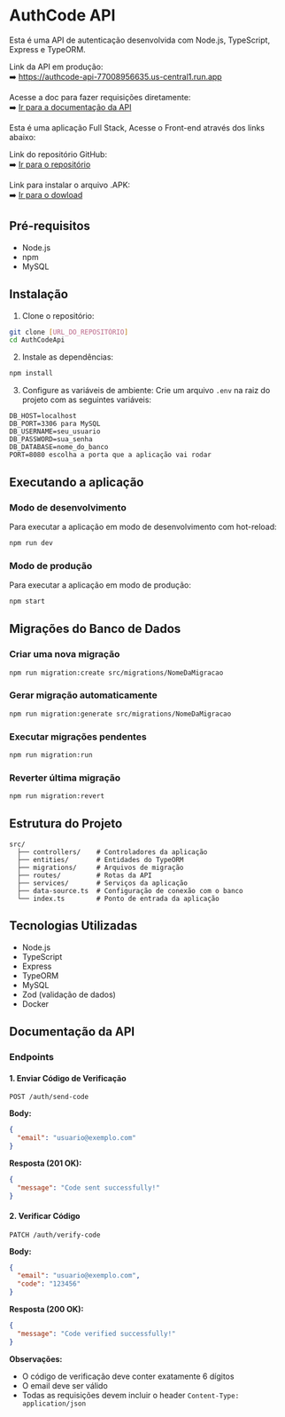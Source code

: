 # AuthCode API

Esta é uma API de autenticação desenvolvida com Node.js, TypeScript, Express e TypeORM.

Link da API em produção:  
➡️ https://authcode-api-77008956635.us-central1.run.app  

Acesse a doc para fazer requisições diretamente:  
➡️ [Ir para a documentação da API](#documentação-da-api)  


Esta é uma aplicação Full Stack, Acesse o Front-end através dos links abaixo: 

Link do repositório GitHub:   
➡️ [Ir para o repositório](https://github.com/luan-rodrigues1/AuthCodeApi)  

Link para instalar o arquivo .APK:  
➡️ [Ir para o dowload](https://drive.google.com/file/d/1pQ2Snv4_sRhIW8Iexz9xvwUmsUKm92PN/view?usp=sharing)  

## Pré-requisitos

- Node.js
- npm
- MySQL

## Instalação

1. Clone o repositório:

```bash
git clone [URL_DO_REPOSITÓRIO]
cd AuthCodeApi
```

2. Instale as dependências:

```bash
npm install
```

3. Configure as variáveis de ambiente:
   Crie um arquivo `.env` na raiz do projeto com as seguintes variáveis:

```env
DB_HOST=localhost
DB_PORT=3306 para MySQL
DB_USERNAME=seu_usuario
DB_PASSWORD=sua_senha
DB_DATABASE=nome_do_banco
PORT=8080 escolha a porta que a aplicação vai rodar
```

## Executando a aplicação

### Modo de desenvolvimento

Para executar a aplicação em modo de desenvolvimento com hot-reload:

```bash
npm run dev
```

### Modo de produção

Para executar a aplicação em modo de produção:

```bash
npm start
```

## Migrações do Banco de Dados

### Criar uma nova migração

```bash
npm run migration:create src/migrations/NomeDaMigracao
```

### Gerar migração automaticamente

```bash
npm run migration:generate src/migrations/NomeDaMigracao
```

### Executar migrações pendentes

```bash
npm run migration:run
```

### Reverter última migração

```bash
npm run migration:revert
```

## Estrutura do Projeto

```
src/
  ├── controllers/    # Controladores da aplicação
  ├── entities/       # Entidades do TypeORM
  ├── migrations/     # Arquivos de migração
  ├── routes/         # Rotas da API
  ├── services/       # Serviços da aplicação
  ├── data-source.ts  # Configuração de conexão com o banco
  └── index.ts        # Ponto de entrada da aplicação
```

## Tecnologias Utilizadas

- Node.js
- TypeScript
- Express
- TypeORM
- MySQL
- Zod (validação de dados)
- Docker

## Documentação da API

### Endpoints

#### 1. Enviar Código de Verificação

```http
POST /auth/send-code
```

**Body:**

```json
{
  "email": "usuario@exemplo.com"
}
```

**Resposta (201 OK):**

```json
{
  "message": "Code sent successfully!"
}
```

#### 2. Verificar Código

```http
PATCH /auth/verify-code
```

**Body:**

```json
{
  "email": "usuario@exemplo.com",
  "code": "123456"
}
```

**Resposta (200 OK):**

```json
{
  "message": "Code verified successfully!"
}
```

**Observações:**

- O código de verificação deve conter exatamente 6 dígitos
- O email deve ser válido
- Todas as requisições devem incluir o header `Content-Type: application/json`
